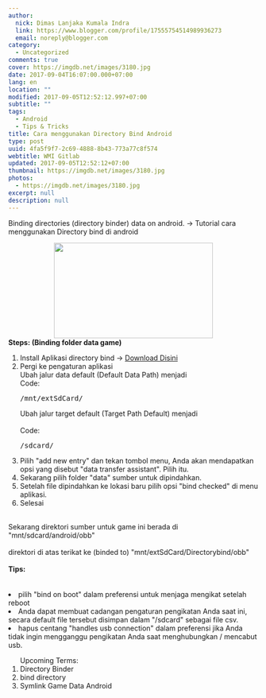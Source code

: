 ```yaml
---
author:
  nick: Dimas Lanjaka Kumala Indra
  link: https://www.blogger.com/profile/17555754514989936273
  email: noreply@blogger.com
category:
  - Uncategorized
comments: true
cover: https://imgdb.net/images/3180.jpg
date: 2017-09-04T16:07:00.000+07:00
lang: en
location: ""
modified: 2017-09-05T12:52:12.997+07:00
subtitle: ""
tags:
  - Android
  - Tips & Tricks
title: Cara menggunakan Directory Bind Android
type: post
uuid: 4fa5f9f7-2c69-4888-8b43-773a77c8f574
webtitle: WMI Gitlab
updated: 2017-09-05T12:52:12+07:00
thumbnail: https://imgdb.net/images/3180.jpg
photos:
  - https://imgdb.net/images/3180.jpg
excerpt: null
description: null
---
```


Binding directories (directory binder) data on android. -&gt; Tutorial cara menggunakan Directory bind di android<br><div class="separator" style="clear: both; text-align: center;"><a href="https://imgdb.net/images/3180.jpg" imageanchor="1" style="margin-left: 1em; margin-right: 1em;" rel="noopener noreferer nofollow"><img border="0" data-original-height="297" data-original-width="495" height="192" src="https://imgdb.net/images/3180.jpg" width="320"></a></div><strong>Steps: (Binding folder data game)</strong><br><ol><li>Install Aplikasi directory bind -&gt;&nbsp;<a href="https://m.apkpure.com/id/root-directory-bind/com.vanpit.android.directorybind/download?from=details" rel="noopener noreferer nofollow" target="_blank">Download Disini</a></li><li>Pergi ke pengaturan aplikasi<br><span id="span_60cc_0">Ubah jalur data default (Default Data Path) menjadi</span><br><div><div>Code:     </div><pre dir="ltr">/mnt/extSdCard/</pre></div><span id="span_60cc_1">Ubah jalur target default (Target Path Default) menjadi</span><br><br><div><div>Code:     </div><pre dir="ltr">/sdcard/</pre></div></li><li><span id="span_60cc_2">Pilih "add new entry" dan tekan tombol menu, Anda akan mendapatkan opsi yang disebut "data transfer assistant". Pilih itu.</span></li><li><span id="span_60cc_3">Sekarang pilih folder "data" sumber untuk dipindahkan.</span></li><li><span id="span_60cc_4">Setelah file dipindahkan ke lokasi baru pilih opsi "bind checked" di menu aplikasi.</span></li><li>Selesai</li></ol><br><span id="span_60cc_5">Sekarang direktori sumber untuk game ini berada di </span>"mnt/sdcard/android/obb" <br><br><span id="span_60cc_6">direktori di atas terikat ke (binded to) </span>"mnt/extSdCard/Directorybind/obb" <br><br><b>Tips:</b><br><br><br><li>pilih "bind on boot" dalam preferensi untuk menjaga mengikat setelah reboot</li><li>Anda dapat membuat cadangan pengaturan pengikatan Anda saat ini, secara default file tersebut disimpan dalam "/sdcard" sebagai file csv.&nbsp;</li><li>hapus centang "handles usb connection" dalam preferensi jika Anda tidak ingin mengganggu pengikatan Anda saat menghubungkan / mencabut usb.</li><ol>Upcoming Terms:<li>Directory Binder</li><li>bind directory</li><li>Symlink Game Data Android</li></ol>